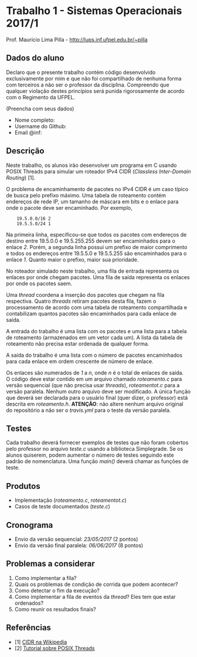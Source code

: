 # Trabalho 1 - Sistemas Operacionais 2017/1
Prof. Maurício Lima Pilla - http://lups.inf.ufpel.edu.br/~pilla

## Dados do aluno

Declaro que o presente trabalho contém código desenvolvido exclusivamente por mim e que não foi compartilhado de nenhuma forma com terceiros a não ser o professor da disciplina. Compreendo que qualquer violação destes princípios será punida rigorosamente de acordo com o Regimento da UFPEL.

(Preencha com seus dados)

- Nome completo: 
- Username do Github: 
- Email @inf: 

## Descrição

Neste trabalho, os alunos irão desenvolver um programa em C usando POSIX Threads para simular um roteador IPv4 CIDR (_Classless Inter-Domain Routing_) [1]. 

O problema de encaminhamento de pacotes no IPv4 CIDR é um caso típico de busca pelo prefixo máximo. Uma tabela de roteamento contém endereços de rede IP,  um tamanho de máscara em bits e o enlace para onde o pacote deve ser encaminhado. Por exemplo, 

        19.5.0.0/16 2
        19.5.5.0/24 1

Na primeira linha, especificou-se que todos os pacotes com endereços de destino entre 19.5.0.0 e 19.5.255.255 devem ser encaminhados para o enlace _2_.
 Porém, a segunda linha possui um prefixo de maior comprimento e todos os endereços entre 19.5.5.0 e 19.5.5.255 são encaminhados para o enlace _1_. Quanto maior o prefixo, maior sua prioridade.

No roteador simulado neste trabalho, uma fila de entrada representa os enlaces por onde chegam pacotes. Uma fila de saída representa os enlaces por onde os pacotes saem.

Uma _thread_ coordena a inserção dos pacotes que chegam na fila respectiva. Quatro _threads_ retiram pacotes desta fila, fazem o processamento de acordo com uma tabela de roteamento compartilhada e contabilizam quantos pacotes são encaminhados para cada enlace de saída.

A entrada do trabalho é uma lista com os pacotes e uma lista para a tabela de roteamento (armazenados em um vetor cada um). A lista da tabela de roteamento não precisa estar ordenada de qualquer forma.

A saída do trabalho é uma lista com o número de pacotes encaminhados para cada enlace em ordem crescente de número de enlace.

Os enlaces são numerados de _1_ a _n_, onde _n_ é o total de enlaces de saída.  
O código deve estar contido em um arquivo chamado *roteamento.c* para versão sequencial (que não precisa usar _threads_), *roteamentot.c* para a versão paralela. Nenhum outro arquivo deve ser modificado. A única função que deverá ser declarada para o usuário final (quer dizer, o professor) está descrita em *roteamento.h*. __ATENÇÃO__: não altere nenhum arquivo original do repositório a não ser o _travis.yml_ para o teste da versão paralela.

## Testes

Cada trabalho deverá fornecer exemplos de testes que não foram cobertos pelo professor no arquivo *teste.c* usando a biblioteca Simplegrade.  Se os alunos quiserem, podem aumentar o número de testes seguindo este padrão de nomenclatura. Uma função *main()* deverá chamar as funções de teste. 


## Produtos

* Implementação (*roteamento.c*, *roteamentot.c*)
* Casos de teste documentados (*teste.c*)

## Cronograma

* Envio da versão sequencial: _23/05/2017_ (2 pontos)
* Envio da versão final paralela: _06/06/2017_ (8 pontos)

## Problemas a considerar

1. Como implementar a fila?
2. Quais os problemas de condição de corrida que podem acontecer?
3. Como detectar o fim da execução? 
4. Como implementar a fila de eventos da _thread_? Eles tem que estar ordenados? 
5. Como reunir os resultados finais?


## Referências


* [1] [CIDR na Wikipedia](https://en.wikipedia.org/wiki/Classless_Inter-Domain_Routing)
* [2] [Tutorial sobre POSIX Threads](https://computing.llnl.gov/tutorials/pthreads/)
